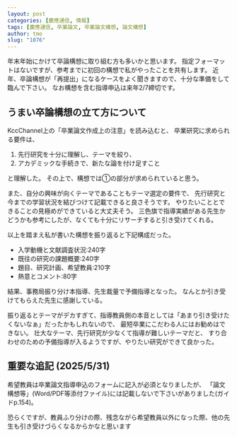 ```yaml
---
layout: post
categories: [慶應通信, 情報]
tags: [慶應通信, 卒業論文, 卒業論文構想, 論文構想]
author: tmo
slug: "1076"
---
```

年末年始にかけて卒論構想に取り組む方も多いかと思います。
指定フォーマットはないですが、参考までに初回の構想で私がやったことを共有します。
近年、卒論構想が「再提出」になるケースをよく聞きますので、十分な準備をして臨んで下さい。
なお構想を含む指導申込は来年2/7締切です。

## うまい卒論構想の立て方について
KccChannel上の「卒業論文作成上の注意」を読み込むと、
卒業研究に求められる要件は、

1. 先行研究を十分に理解し、テーマを絞り、
2. アカデミックな手続きで、新たな論を付け足すこと

と理解した。
その上で、構想では①の部分が求められていると思う。

また、自分の興味が向くテーマであることもテーマ選定の要件で、
先行研究と今までの学習状況を結びつけて記載できると良さそうです。
やりたいこととできることの見極めができていると大丈夫そう。
三色旗で指導実績がある先生かどうかも参考にしたが、なくても十分にリサーチすると引き受けてくれる。

以上を踏まえ私が書いた構想を振り返ると下記構成だった。

* 入学動機と文献調査状況:240字
* 既往の研究の課題概要:240字
* 題目、研究計画、希望教員:210字
* 熱意とコメント:80字

結果、事務局振り分け本指導、先生裁量で予備指導となった。
なんとか引き受けてもらえた先生に感謝している。

振り返るとテーマがデカすぎて、指導教員側の本音としては「あまり引き受けたくないなぁ」だったかもしれないので、
最短卒業にこだわる人にはお勧めはできない。
壮大なテーマ、先行研究が少なくて指導が難しいテーマだと、
すり合わせのための予備指導が入るようですが、やりたい研究ができて良かった。

## 重要な追記 (2025/5/31)
希望教員は卒業論文指導申込のフォームに記入が必須となりましたが、
「論文構想等」(Word/PDF等添付ファイル)には記載しないで下さいがありました(ガイドp.154)。

恐らくですが、教員ふり分けの際、残念ながら希望教員以外になった際、他の先生も引き受けづらくなるからかなと思います